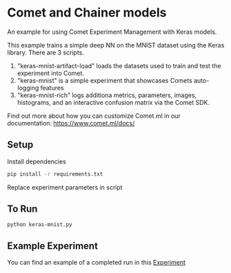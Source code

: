 # Comet and Chainer models

An example for using Comet Experiment Management with Keras models. 

This example trains a simple deep NN on the MNIST dataset using the Keras library. There are 3 scripts. 
1. "keras-mnist-artifact-load" loads the datasets used to train and test the experiment into Comet.
2. "keras-mnist" is a simple experiment that showcases Comets auto-logging features
3. "keras-mnist-rich" logs additiona metrics, parameters, images, histograms, and an interactive confusion matrix via the Comet SDK. 

Find out more about how you can customize Comet.ml in our documentation: https://www.comet.ml/docs/

## Setup

Install dependencies

```bash
pip install -r requirements.txt
```

Replace experiment parameters in script

## To Run

```
python keras-mnist.py
```

## Example Experiment
You can find an example of a completed run in this [Experiment](https://www.comet.ml/team-comet-ml/keras-mnist/)
